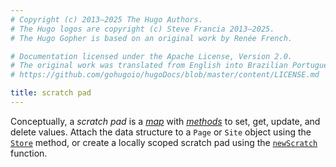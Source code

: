```yaml
---
# Copyright (c) 2013–2025 The Hugo Authors.
# The Hugo logos are copyright (c) Steve Francia 2013–2025.
# The Hugo Gopher is based on an original work by Renée French.

# Documentation licensed under the Apache License, Version 2.0.
# The original work was translated from English into Brazilian Portuguese.
# https://github.com/gohugoio/hugoDocs/blob/master/content/LICENSE.md

title: scratch pad
---
```


Conceptually, a _scratch pad_ is a [_map_](g) with [_methods_](g) to set, get, update, and delete values. Attach the data structure to a `Page` or `Site` object using the [`Store`](/methods/page/store/) method, or create a locally scoped scratch pad using the [`newScratch`](/functions/collections/newscratch/) function.
